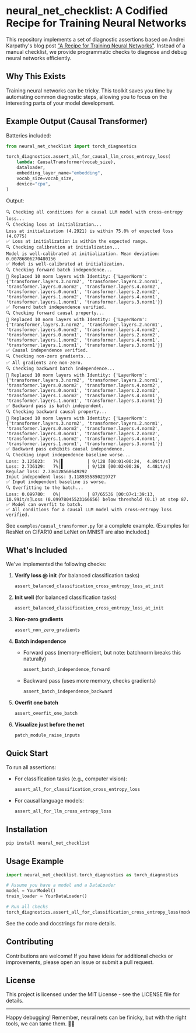 # neural_net_checklist: A Codified Recipe for Training Neural Networks

This repository implements a set of diagnostic assertions based on Andrei Karpathy's blog post ["A Recipe for Training Neural Networks"](https://karpathy.github.io/2019/04/25/recipe/). Instead of a manual checklist, we provide programmatic checks to diagnose and debug neural networks efficiently.

## Why This Exists

Training neural networks can be tricky. This toolkit saves you time by automating common diagnostic steps, allowing you to focus on the interesting parts of your model development.

## Example Output (Causal Transformer)

Batteries included:

```python
from neural_net_checklist import torch_diagnostics

torch_diagnostics.assert_all_for_causal_llm_cross_entropy_loss(
    lambda: CausalTransformer(vocab_size),
    dataloader,
    embedding_layer_name="embedding",
    vocab_size=vocab_size,
    device="cpu",
)
```

Output:

```
🔍 Checking all conditions for a causal LLM model with cross-entropy loss...
🔍 Checking loss at initialization...
Loss at initialization (4.2921) is within 75.0% of expected loss (4.0775)
✅ Loss at initialization is within the expected range.
🔍 Checking calibration at initialization...
Model is well-calibrated at initialization. Mean deviation: 0.00786806270480156
✅ Model is well-calibrated at initialization.
🔍 Checking forward batch independence...
🔧 Replaced 10 norm layers with Identity: {'LayerNorm': {'transformer.layers.3.norm2', 'transformer.layers.2.norm1', 'transformer.layers.0.norm2', 'transformer.layers.4.norm2', 'transformer.layers.0.norm1', 'transformer.layers.2.norm2', 'transformer.layers.1.norm2', 'transformer.layers.4.norm1', 'transformer.layers.1.norm1', 'transformer.layers.3.norm1'}}
✅ Forward batch independence verified.
🔍 Checking forward causal property...
🔧 Replaced 10 norm layers with Identity: {'LayerNorm': {'transformer.layers.3.norm2', 'transformer.layers.2.norm1', 'transformer.layers.0.norm2', 'transformer.layers.4.norm2', 'transformer.layers.0.norm1', 'transformer.layers.2.norm2', 'transformer.layers.1.norm2', 'transformer.layers.4.norm1', 'transformer.layers.1.norm1', 'transformer.layers.3.norm1'}}
✅ Causal independence verified.
🔍 Checking non-zero gradients...
✅ All gradients are non-zero.
🔍 Checking backward batch independence...
🔧 Replaced 10 norm layers with Identity: {'LayerNorm': {'transformer.layers.3.norm2', 'transformer.layers.2.norm1', 'transformer.layers.0.norm2', 'transformer.layers.4.norm2', 'transformer.layers.0.norm1', 'transformer.layers.2.norm2', 'transformer.layers.1.norm2', 'transformer.layers.4.norm1', 'transformer.layers.1.norm1', 'transformer.layers.3.norm1'}}
✅ Backward pass is batch independent.
🔍 Checking backward causal property...
🔧 Replaced 10 norm layers with Identity: {'LayerNorm': {'transformer.layers.3.norm2', 'transformer.layers.2.norm1', 'transformer.layers.0.norm2', 'transformer.layers.4.norm2', 'transformer.layers.0.norm1', 'transformer.layers.2.norm2', 'transformer.layers.1.norm2', 'transformer.layers.4.norm1', 'transformer.layers.1.norm1', 'transformer.layers.3.norm1'}}
✅ Backward pass exhibits causal independence.
🔍 Checking input independence baseline worse...
Loss: 3.125023:   7%|▋         | 9/128 [00:01<00:24,  4.89it/s]
Loss: 2.736129:   7%|▋         | 9/128 [00:02<00:26,  4.48it/s]
Regular loss: 2.736128568649292
Input independent loss: 3.1189355850219727
✅ Input independent baseline is worse.
🔍 Overfitting to the batch...
Loss: 0.099780:   0%|          | 87/65536 [00:07<1:39:13, 10.99it/s]Loss (0.09978045523166656) below threshold (0.1) at step 87.
✅ Model can overfit to batch.
✅ All conditions for a causal LLM model with cross-entropy loss verified.
```

See `examples/causal_transformer.py` for a complete example. (Examples for ResNet on CIFAR10 and LeNet on MNIST are also included.)

## What's Included

We've implemented the following checks:

1. **Verify loss @ init** (for balanced classification tasks)
   ```python
   assert_balanced_classification_cross_entropy_loss_at_init
   ```

2. **Init well** (for balanced classification tasks)
   ```python
   assert_balanced_classification_cross_entropy_loss_at_init
   ```

3. **Non-zero gradients**
   ```python
   assert_non_zero_gradients
   ```

4. **Batch independence**
   - Forward pass (memory-efficient, but note: batchnorm breaks this naturally)
     ```python
     assert_batch_independence_forward
     ```
   - Backward pass (uses more memory, checks gradients)
     ```python
     assert_batch_independence_backward
     ```

5. **Overfit one batch**
   ```python
   assert_overfit_one_batch
   ```

6. **Visualize just before the net**
   ```python
   patch_module_raise_inputs
   ```

## Quick Start

To run all assertions:

- For classification tasks (e.g., computer vision):
  ```python
  assert_all_for_classification_cross_entropy_loss
  ```

- For causal language models:
  ```python
  assert_all_for_llm_cross_entropy_loss
  ```

## Installation

```bash
pip install neural_net_checklist
```

## Usage Example

```python
import neural_net_checklist.torch_diagnostics as torch_diagnostics

# Assume you have a model and a DataLoader
model = YourModel()
train_loader = YourDataLoader()

# Run all checks
torch_diagnostics.assert_all_for_classification_cross_entropy_loss(model, train_loader)
```

See the code and docstrings for more details.

## Contributing

Contributions are welcome! If you have ideas for additional checks or improvements, please open an issue or submit a pull request.

## License

This project is licensed under the MIT License - see the LICENSE file for details.

---

Happy debugging! Remember, neural nets can be finicky, but with the right tools, we can tame them. 🧠🔧

